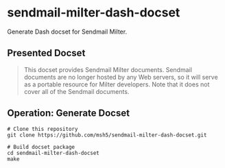 # sendmail-milter-dash-docset

Generate Dash docset for Sendmail Milter.

## Presented Docset

> This docset provides Sendmail Milter documents.
> Sendmail documents are no longer hosted by any Web servers,
> so it will serve as a portable resource for Milter developers.
> Note that it does not cover all of the Sendmail documents.

## Operation: Generate Docset

```
# Clone this repository
git clone https://github.com/msh5/sendmail-milter-dash-docset.git

# Build docset package
cd sendmail-milter-dash-docset
make
```

